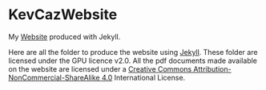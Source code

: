 # KevCazWebsite

My [Website](http://kevincazelles.fr) produced with Jekyll.

Here are all the folder to produce the website using [Jekyll](https://jekyllrb.com).
These folder are licensed under the GPU licence v2.0.
All the pdf documents made available on the website are licensed under a [Creative Commons Attribution-NonCommercial-ShareAlike 4.0](http://creativecommons.org/licenses/by-nc-sa/4.0/) International License.
